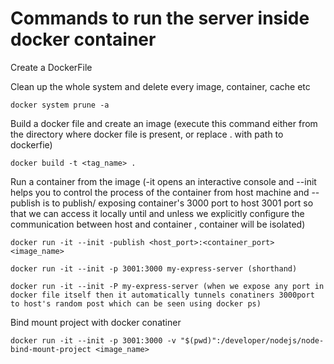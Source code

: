 # Commands to run the server inside docker container 

Create a DockerFile

Clean up the whole system and delete every image, container, cache etc
```
docker system prune -a
```

Build a docker file and create an image
(execute this command either from the directory where docker file is present, or replace . with path to dockerfie)
```
docker build -t <tag_name> .
```

Run a container from the image
(-it opens an interactive console and --init helps you to control the process of the container from host machine and --publish is to publish/ exposing container's 3000 port to host 3001 port so that we can access it locally until and unless we explicitly configure the communication between host and container , container will be isolated)
```
docker run -it --init -publish <host_port>:<container_port> <image_name>

docker run -it --init -p 3001:3000 my-express-server (shorthand)

docker run -it --init -P my-express-server (when we expose any port in docker file itself then it automatically tunnels conatiners 3000port to host's random post which can be seen using docker ps)
```

Bind mount project with docker conatiner
```
docker run -it --init -p 3001:3000 -v "$(pwd)":/developer/nodejs/node-bind-mount-project <image_name>
```

